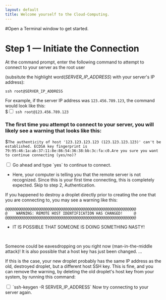 ```yaml
---
layout: default
title: Welcome yourself to the Cloud-Computing.
---
```


#Open a Terminal window to get started.</h3>

# Step 1 — Initiate the Connection

At the command prompt, enter the following command to attempt to connect to your server as the root user


(subsitute the highlight word(*SERVER_IP_ADDRESS*) with your server's IP address):

`ssh root@SERVER_IP_ADDRESS`

For example, if the server IP address was `123.456.789.123`, the command would look like this:<br />
$<input type="checkbox" class="sidebar-checkbox" id="sidebar-checkbox">
`ssh root@123.456.789.123`

<h3>The first time you attempt to connect to your server, you will likely see a warning that looks like this:</h3>

$`The authenticity of host '123.123.123.123 (123.123.123.123)' can't be established.
ECDSA key fingerprint is 79:95:46:1a:ab:37:11:8e:86:54:36:38:bb:3c:fa:c0.Are you sure you want to continue connecting (yes/no)?`

<input type="checkbox" class="sidebar-checkbox" id="sidebar-checkbox">
Go ahead and type `yes` to continue to connect.

* Here, your computer is telling you that the remote server is not recognized. Since this is your first time connecting, this is completely expected. Skip to step 2, Authentication.

If you happened to destroy a droplet directly prior to creating the one that you are connecting to, you may see a warning like this:

<pre><code>@@@@@@@@@@@@@@@@@@@@@@@@@@@@@@@@@@@@@@@@@@@@@@@@@@@@@@@@@@@
@    WARNING: REMOTE HOST IDENTIFICATION HAS CHANGED!     @
@@@@@@@@@@@@@@@@@@@@@@@@@@@@@@@@@@@@@@@@@@@@@@@@@@@@@@@@@@@</code></pre>
* IT IS POSSIBLE THAT SOMEONE IS DOING SOMETHING NASTY!
<br />
<p>Someone could be eavesdropping on you right now (man-in-the-middle attack)!
It is also possible that a host key has just been changed.
...</p>

If this is the case, your new droplet probably has the same IP address as the old, destroyed droplet, but a different host SSH key. This is fine, and you can remove the warning, by deleting the old droplet's host key from your system, by running this command:

<input type="checkbox" class="sidebar-checkbox" id="sidebar-checkbox">
`ssh-keygen -R SERVER_IP_ADDRESS`
Now try connecting to your server again.
